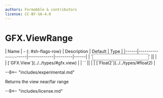 ```yaml
---
authors: Formabble & contributors
license: CC-BY-SA-4.0
---
```



# GFX.ViewRange

<div class="sh-parameters" markdown="1">
| Name | - {: #sh-flags-row} | Description | Default | Type |
|------|---------------------|-------------|---------|------|
| `<input>` || | | [`GFX.View`](../../types/#gfx.view) |
| `<output>` || | | [`Float2`](../../types/#float2) |

</div>

--8<-- "includes/experimental.md"

Returns the view near/far range

--8<-- "includes/license.md"

